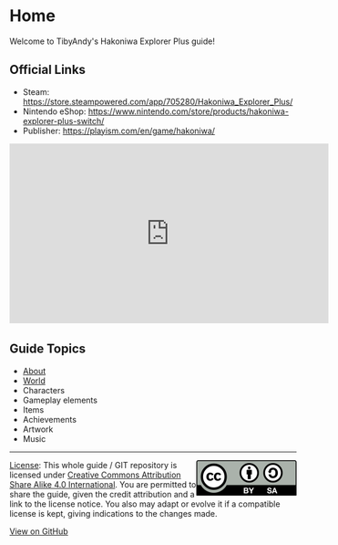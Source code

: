 # Home
Welcome to TibyAndy's Hakoniwa Explorer Plus guide!

## Official Links

- Steam: https://store.steampowered.com/app/705280/Hakoniwa_Explorer_Plus/
- Nintendo eShop: https://www.nintendo.com/store/products/hakoniwa-explorer-plus-switch/
- Publisher: https://playism.com/en/game/hakoniwa/

<iframe width="560" height="315" src="https://www.youtube.com/embed/tXQDw8vBLcc" title="YouTube video player" frameborder="0" allow="accelerometer; autoplay; clipboard-write; encrypted-media; gyroscope; picture-in-picture" allowfullscreen></iframe>

## Guide Topics
- [About](about/what-is.md)
- [World](world/map.md)
- Characters
- Gameplay elements
- Items
- Achievements
- Artwork
- Music

-----

<img src="CC_BY-SA_icon.svg" style="float: right"> [License](LICENSE): This whole guide / GIT repository is licensed under [Creative Commons Attribution Share Alike 4.0 International](
https://creativecommons.org/licenses/by-sa/4.0/). You are permitted to share the guide, given the credit attribution and a link to the license notice. You also may adapt or evolve it if a compatible license is kept, giving indications to the changes made.

[View on GitHub](https://github.com/tibyandy/hakoniwa-explorer-plus-guide)